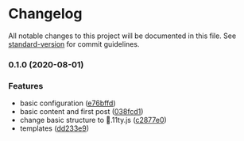 <!-- markdownlint-disable -->
# Changelog

All notable changes to this project will be documented in this file. See [standard-version](https://github.com/conventional-changelog/standard-version) for commit guidelines.

### 0.1.0 (2020-08-01)


### Features

* basic configuration ([e76bffd](https://github.com/marcosgilf/blog/commit/e76bffdc5743877457300c0561cf80bffd147f91))
* basic content and first post ([038fcd1](https://github.com/marcosgilf/blog/commit/038fcd1d8bd17f46dcded9b9c18df396be92ff83))
* change basic structure to 🍦.11ty.js ([c2877e0](https://github.com/marcosgilf/blog/commit/c2877e09af319256ea9b3cd7f5dba60dfda5a163))
* templates ([dd233e9](https://github.com/marcosgilf/blog/commit/dd233e9b47888fc0b93427790a35ead0cbf99b95))
